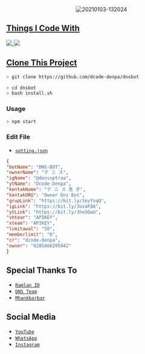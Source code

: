<p align="center">
<img src=https://i.ibb.co/G7ps6Tg/20210502-134653.jpg" alt="20210103-132024" border="0">
</p>
<p align="center">
<a href="https://github.com/denisputraa">
</p>

## Things I Code With
<p>
    <img
        src="https://img.shields.io/badge/node.js%20-%2343853D.svg?&style=for-the-badge&logo=node.js&logoColor=white" />
    <img
        src="https://img.shields.io/badge/javascript%20-%23323330.svg?&style=for-the-badge&logo=javascript&logoColor=%23F7DF1E" />

## Clone This Project

```bash
> git clone https://github.com/dcode-denpa/dnsbot
```

```bash
> cd dnsbot
> bash install.sh
```

### Usage
```bash
> npm start
```

### Edit File
- [`setting.json`](https://github.com/denisputraa/dnsbot/blob/master/dns/setting.json#95)
```json
{
"botName": "DNS-BOT",
"ownerName": "デ ニ ス",
"igName": "@denssptraa",
"ytName": "Dcode-Denpa",
"kontakName": "デ ニ ス 息 子",
"kontakORG": "Owner Dns Bot",
"grupLink": "https://bit.ly/3evYvqQ",
"igLink": "https://bit.ly/3uxaF8A",
"ytLink": "https://bit.ly/3he5QwU",
"vhtear": "APIKEY",
"xteam": "APIKEY",
"limitawal": "50",
"memberlimit": "0",
"cr": "dcode-denpa",
"owner": "6285866295942"
}
```

## Special Thanks To
* [`Ramlan ID`](https://github.com/Ramlan404)
* [`DNS Team`](https://instagram.com/denssptraa)
* [`Mhankbarbar`](https://github.com/MhankBarBar)

## Social Media
* [`YouTube`](https://youtube.com/channel/UCdAlsvg9B6llWCWV8JMNhug)
* [`WhatsApp`](https://chat.whatsapp.com/CZ5eaZM1BeG7qoBN9jhbN4)
* [`Instagram`](https://instagram.com/denssptraa)
